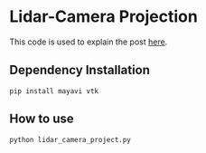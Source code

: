 # Lidar-Camera Projection
This code is used to explain the post [here](https://medium.com/@daryl.tanyj/camera-lidar-projection-navigating-between-2d-and-3d-911c78167a94).

## Dependency Installation
```
pip install mayavi vtk
```

## How to use
```
python lidar_camera_project.py
```
